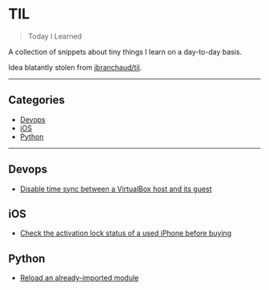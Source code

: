 # TIL

> Today I Learned

A collection of snippets about tiny things I learn on a day-to-day basis.

Idea blatantly stolen from [jbranchaud/til](https://github.com/jbranchaud/til).

---

## Categories

- [Devops](#devops)
- [iOS](#ios)
- [Python](#python)

---

## Devops

* <a href="devops/Disable time sync between a VirtualBox host and its guest.md">Disable time sync between a VirtualBox host and its guest</a>

## iOS

* <a href="ios/Check the activation lock status of a used iPhone before buying.md">Check the activation lock status of a used iPhone before buying</a>

## Python

* <a href="python/Reload an already-imported module.md">Reload an already-imported module</a>
